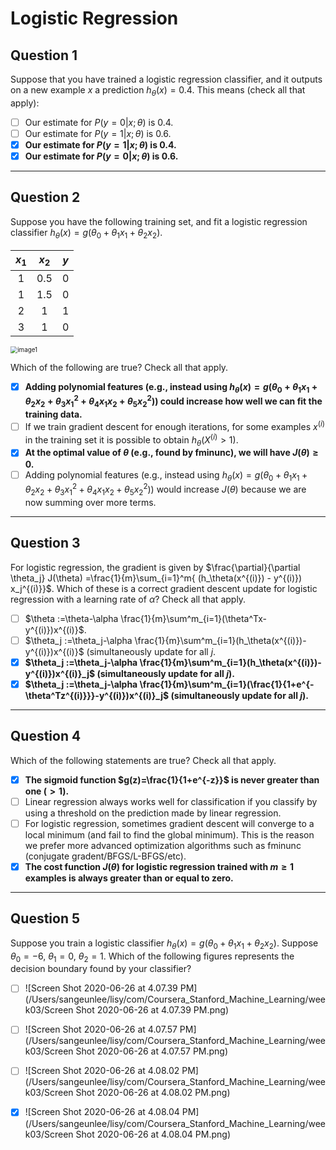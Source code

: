 # Logistic Regression
## Question 1

Suppose that you have trained a logistic regression classifier, and it outputs on a new example $x$ a prediction $h_θ(x) = 0.4$. This means (check all that apply):

- [ ] Our estimate for $P(y=0|x;\theta)$ is 0.4.
- [ ] Our estimate for $P(y=1|x;\theta)$ is 0.6.
- [x] **Our estimate for $P(y=1|x;\theta)$ is 0.4.**
- [x] **Our estimate for $P(y=0|x;\theta)$ is 0.6.**

---

## Question 2

Suppose you have the following training set, and fit a logistic regression classifier $h_\theta(x) = g(\theta_0 + \theta_1x_1 + \theta_2 x_2)$.

| $x_1$ | $x_2$ | $y$  |
| :---: | :---: | :--: |
|   1   |  0.5  |  0   |
|   1   |  1.5  |  0   |
|   2   |   1   |  1   |
|   3   |   1   |  0   |

<img src="/Users/sangeunlee/lisy/com/Coursera_Stanford_Machine_Learning/week03/image1.png" alt="image1" style="zoom:70%;" />

Which of the following are true? Check all that apply.

- [x] **Adding polynomial features (e.g., instead using $h_\theta(x)=g(\theta_0+\theta_1x_1+\theta_2x_2+\theta_3x^2_1+\theta_4x_1x_2+\theta_5x^2_2)$) could increase how well we can fit the training data.**
- [ ] If we train gradient descent for enough iterations, for some examples $x^{(i)}$ in the training set it is possible to obtain $h_\theta(X^{(i)}>1)$.
- [x] **At the optimal value of $\theta$ (e.g., found by fminunc), we will have $J(\theta)\ge 0$.**
- [ ] Adding polynomial features (e.g., instead using $h_\theta(x)=g(\theta_0+\theta_1x_1+\theta_2x_2+\theta_3x^2_1+\theta_4x_1x_2+\theta_5x^2_2)$) would increase $J(\theta)$ because we are now summing over more terms.

---

## Question 3

For logistic regression, the gradient is given by $\frac{\partial}{\partial \theta_j} J(\theta) =\frac{1}{m}\sum_{i=1}^m{ (h_\theta(x^{(i)}) - y^{(i)}) x_j^{(i)}}$. Which of these is a correct gradient descent update for logistic regression with a learning rate of $\alpha$? Check all that apply. 

- [ ] $\theta :=\theta-\alpha \frac{1}{m}\sum^m_{i=1}(\theta^Tx-y^{(i)})x^{(i)}$.
- [ ] $\theta_j :=\theta_j-\alpha \frac{1}{m}\sum^m_{i=1}(h_\theta(x^{(i)})-y^{(i)})x^{(i)}$ (simultaneously update for all $j$.
- [x] **$\theta_j :=\theta_j-\alpha \frac{1}{m}\sum^m_{i=1}(h_\theta(x^{(i)})-y^{(i)})x^{(i)}_j$ (simultaneously update for all $j$).**
- [x] **$\theta_j :=\theta_j-\alpha \frac{1}{m}\sum^m_{i=1}(\frac{1}{1+e^{-\theta^Tz^{(i)}}}-y^{(i)})x^{(i)}_j$ (simultaneously update for all $j$).**

---

## Question 4

Which of the following statements are true? Check all that apply.

- [x] **The sigmoid function $g(z)=\frac{1}{1+e^{-z}}$ is never greater than one ($> 1$).**
- [ ] Linear regression always works well for classification if you classify by using a threshold on the prediction made by linear regression.
- [ ] For logistic regression, sometimes gradient descent will converge to a local minimum (and fail to find the global minimum). This is the reason we prefer more advanced optimization algorithms such as fminunc (conjugate gradent/BFGS/L-BFGS/etc).
- [x] **The cost function $J(\theta)$ for logistic regression trained with $m \ge 1$ examples is always greater than or equal to zero.**

---

## Question 5

Suppose you train a logistic classifier $h_\theta(x) = g(\theta_0 + \theta_1x_1 + \theta_2 x_2)$. Suppose $\theta_0 = -6$, $\theta_1 = 0$, $\theta_2 = 1$. Which of the following figures represents the decision boundary found by your classifier?

- [ ] ![Screen Shot 2020-06-26 at 4.07.39 PM](/Users/sangeunlee/lisy/com/Coursera_Stanford_Machine_Learning/week03/Screen Shot 2020-06-26 at 4.07.39 PM.png)
- [ ] ![Screen Shot 2020-06-26 at 4.07.57 PM](/Users/sangeunlee/lisy/com/Coursera_Stanford_Machine_Learning/week03/Screen Shot 2020-06-26 at 4.07.57 PM.png)
- [ ] ![Screen Shot 2020-06-26 at 4.08.02 PM](/Users/sangeunlee/lisy/com/Coursera_Stanford_Machine_Learning/week03/Screen Shot 2020-06-26 at 4.08.02 PM.png)
- [x] ![Screen Shot 2020-06-26 at 4.08.04 PM](/Users/sangeunlee/lisy/com/Coursera_Stanford_Machine_Learning/week03/Screen Shot 2020-06-26 at 4.08.04 PM.png)

